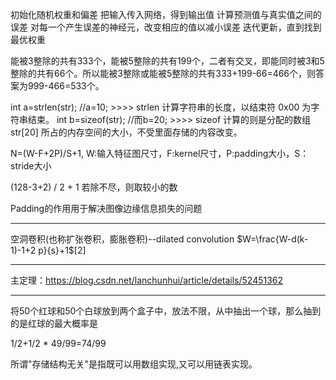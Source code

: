

<!--
 * @version:
 * @Author:  StevenJokess https://github.com/StevenJokess
 * @Date: 2020-10-09 18:47:53
 * @LastEditors:  StevenJokess https://github.com/StevenJokess
 * @LastEditTime: 2020-10-09 19:30:00
 * @Description:
 * @TODO::
 * @Reference:
 * [2]： https://blog.csdn.net/u014453898/article/details/85126733
-->
初始化随机权重和偏差
把输入传入网络，得到输出值
计算预测值与真实值之间的误差
对每一个产生误差的神经元，改变相应的值以减小误差
迭代更新，直到找到最优权重


能被3整除的共有333个，能被5整除的共有199个，二者有交叉，即能同时被3和5整除的共有66个。所以能被3整除或能被5整除的共有333+199-66=466个，则答案为999-466=533个。

int a=strlen(str); //a=10; >>>> strlen 计算字符串的长度，以结束符 0x00 为字符串结束。
int b=sizeof(str); //而b=20; >>>> sizeof 计算的则是分配的数组 str[20] 所占的内存空间的大小，不受里面存储的内容改变。

N=(W-F+2P)/S+1, W:输入特征图尺寸，F:kernel尺寸，P:padding大小，S：stride大小

(128-3+2) / 2 + 1
若除不尽，则取较小的数

Padding的作用用于解决图像边缘信息损失的问题

---

空洞卷积(也称扩张卷积，膨胀卷积)--dilated convolution
$W=\frac{W-d(k-1)-1+2 p}{s}+1$[2]

---

主定理：https://blog.csdn.net/lanchunhui/article/details/52451362

---
将50个红球和50个白球放到两个盒子中，放法不限，从中抽出一个球，那么抽到的是红球的最大概率是

1/2+1/2 * 49/99=74/99

所谓"存储结构无关"是指既可以用数组实现,又可以用链表实现。
